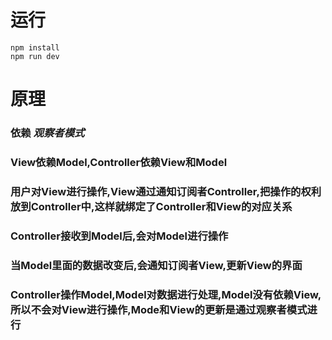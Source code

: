 # 运行
```
npm install
npm run dev
```
# 原理
### 依赖 *观察者模式*
### View依赖Model,Controller依赖View和Model
### 用户对View进行操作,View通过通知订阅者Controller,把操作的权利放到Controller中,这样就绑定了Controller和View的对应关系
### Controller接收到Model后,会对Model进行操作
### 当Model里面的数据改变后,会通知订阅者View,更新View的界面
### Controller操作Model,Model对数据进行处理,Model没有依赖View,所以不会对View进行操作,Mode和View的更新是通过观察者模式进行